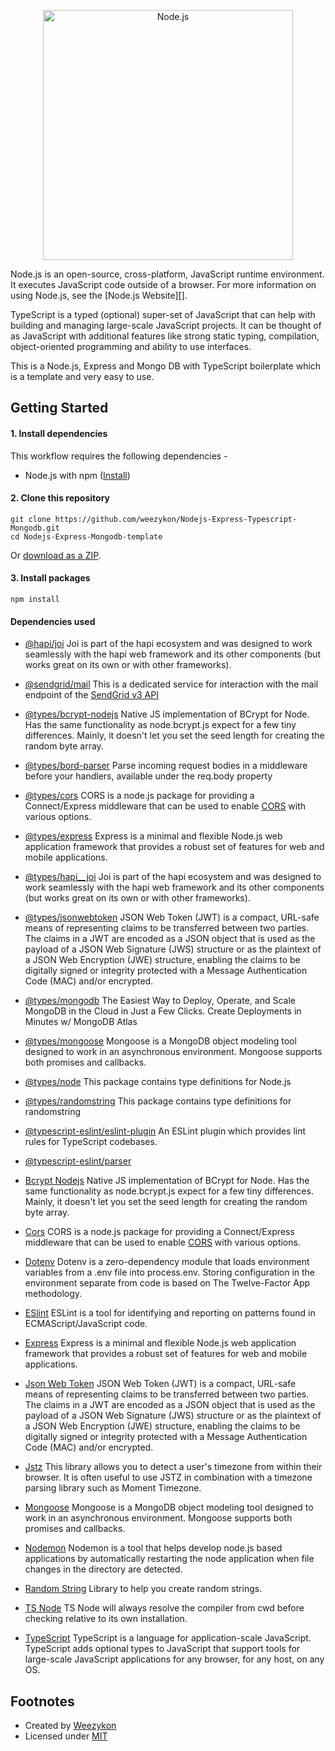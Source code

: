 <!--lint disable no-literal-urls-->
<p align="center">
  <a href="https://nodejs.org/">
    <img
      alt="Node.js"
      src="https://res.cloudinary.com/dqqrgidob/image/upload/v1609428423/1_EaB5rd8ml5HL1KXFWkNeiA_1_l1ogh8.png"
      width="400"
    />
  </a>
</p>

Node.js is an open-source, cross-platform, JavaScript runtime environment. It executes JavaScript code outside of a browser. For more information on using Node.js, see the [Node.js Website][].

TypeScript is a typed (optional) super-set of JavaScript that can help with building and managing large-scale JavaScript projects. It can be thought of as JavaScript with additional features like strong static typing, compilation, object-oriented programming and ability to use interfaces.

This is a Node.js, Express and Mongo DB with TypeScript boilerplate which is a template and very easy to use.

## Getting Started


#### 1. Install dependencies

This workflow requires the following dependencies -

- Node.js with npm ([Install](https://github.com/joyent/node/wiki/Installing-Node.js-via-package-manager))

#### 2. Clone this repository

```
git clone https://github.com/weezykon/Nodejs-Express-Typescript-Mongodb.git
cd Nodejs-Express-Mongodb-template
```

Or [download as a ZIP](https://github.com/weezykon/Nodejs-Express-Typescript-Mongodb/archive/main.zip).

#### 3. Install packages

```
npm install
```

#### Dependencies used
- [@hapi/joi](https://www.npmjs.com/package/@hapi/joi)
Joi is part of the hapi ecosystem and was designed to work seamlessly with the hapi web framework and its other components (but works great on its own or with other frameworks).

- [@sendgrid/mail](https://www.npmjs.com/package/@sendgrid/mail)
This is a dedicated service for interaction with the mail endpoint of the [SendGrid v3 API](https://sendgrid.com/docs/API_Reference/api_v3.html)

- [@types/bcrypt-nodejs](https://www.npmjs.com/package/@types/bcrypt-nodejs)
Native JS implementation of BCrypt for Node. Has the same functionality as node.bcrypt.js expect for a few tiny differences. Mainly, it doesn't let you set the seed length for creating the random byte array.

- [@types/bord-parser](https://www.npmjs.com/package/@types/body-parser)
Parse incoming request bodies in a middleware before your handlers, available under the req.body property

- [@types/cors](https://www.npmjs.com/package/@types/cors)
CORS is a node.js package for providing a Connect/Express middleware that can be used to enable [CORS](http://en.wikipedia.org/wiki/Cross-origin_resource_sharing) with various options.

- [@types/express](https://www.npmjs.com/package/@types/express)
Express is a minimal and flexible Node.js web application framework that provides a robust set of features for web and mobile applications.

- [@types/hapi__joi](https://www.npmjs.com/package/@types/hapi__joi)
Joi is part of the hapi ecosystem and was designed to work seamlessly with the hapi web framework and its other components (but works great on its own or with other frameworks).

- [@types/jsonwebtoken](https://www.npmjs.com/package/@types/jsonwebtoken)
JSON Web Token (JWT) is a compact, URL-safe means of representing claims to be transferred between two parties.  The claims in a JWT are encoded as a JSON object that is used as the payload of a JSON Web Signature (JWS) structure or as the plaintext of a JSON Web Encryption (JWE) structure, enabling the claims to be digitally signed or integrity protected with a Message Authentication Code (MAC) and/or encrypted.

- [@types/mongodb](https://www.npmjs.com/package/@types/mongodb)
The Easiest Way to Deploy, Operate, and Scale MongoDB in the Cloud in Just a Few Clicks. Create Deployments in Minutes w/ MongoDB Atlas

- [@types/mongoose](https://www.npmjs.com/package/@types/mongoose)
Mongoose is a MongoDB object modeling tool designed to work in an asynchronous environment. Mongoose supports both promises and callbacks.

- [@types/node](https://www.npmjs.com/package/@types/node)
This package contains type definitions for Node.js

- [@types/randomstring](https://www.npmjs.com/package/@types/randomstring)
This package contains type definitions for randomstring

- [@typescript-eslint/eslint-plugin](https://www.npmjs.com/package/@typescript-eslint/eslint-plugin)
An ESLint plugin which provides lint rules for TypeScript codebases.

- [@typescript-eslint/parser](https://www.npmjs.com/package/@typescript-eslint/parser)

- [Bcrypt Nodejs](https://www.npmjs.com/package/bcrypt-nodejs)
Native JS implementation of BCrypt for Node. Has the same functionality as node.bcrypt.js expect for a few tiny differences. Mainly, it doesn't let you set the seed length for creating the random byte array.

- [Cors](https://www.npmjs.com/package/cors)
CORS is a node.js package for providing a Connect/Express middleware that can be used to enable [CORS](http://en.wikipedia.org/wiki/Cross-origin_resource_sharing) with various options.

- [Dotenv](https://www.npmjs.com/package/dotenv)
Dotenv is a zero-dependency module that loads environment variables from a .env file into process.env. Storing configuration in the environment separate from code is based on The Twelve-Factor App methodology.

- [ESlint](https://www.npmjs.com/package/eslint)
ESLint is a tool for identifying and reporting on patterns found in ECMAScript/JavaScript code.

- [Express](https://www.npmjs.com/package/express)
Express is a minimal and flexible Node.js web application framework that provides a robust set of features for web and mobile applications.

- [Json Web Token](https://www.npmjs.com/package/jsonwebtoken)
JSON Web Token (JWT) is a compact, URL-safe means of representing claims to be transferred between two parties.  The claims in a JWT are encoded as a JSON object that is used as the payload of a JSON Web Signature (JWS) structure or as the plaintext of a JSON Web Encryption (JWE) structure, enabling the claims to be digitally signed or integrity protected with a Message Authentication Code (MAC) and/or encrypted.

- [Jstz](https://www.npmjs.com/package/jstz)
This library allows you to detect a user's timezone from within their browser. It is often useful to use JSTZ in combination with a timezone parsing library such as Moment Timezone.

- [Mongoose](https://www.npmjs.com/package/mongoose)
Mongoose is a MongoDB object modeling tool designed to work in an asynchronous environment. Mongoose supports both promises and callbacks.

- [Nodemon](https://www.npmjs.com/package/nodemon)
Nodemon is a tool that helps develop node.js based applications by automatically restarting the node application when file changes in the directory are detected.

- [Random String](https://www.npmjs.com/package/randomstring)
Library to help you create random strings.

- [TS Node](https://www.npmjs.com/package/ts-node)
TS Node will always resolve the compiler from cwd before checking relative to its own installation.

- [TypeScript](https://www.npmjs.com/package/typescript)
TypeScript is a language for application-scale JavaScript. TypeScript adds optional types to JavaScript that support tools for large-scale JavaScript applications for any browser, for any host, on any OS.

## Footnotes

- Created by [Weezykon](https://twitter.com/weezykon)
- Licensed under [MIT](https://github.com/nodejs/node-addon-api/blob/master/LICENSE.md)
